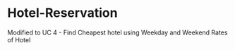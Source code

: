 # Hotel-Reservation
Modified to UC 4 - Find Cheapest hotel using Weekday and Weekend Rates of Hotel

